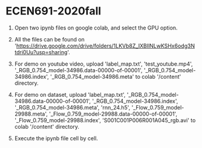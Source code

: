 # ECEN691-2020fall
1. Open two ipynb files on google colab, and select the GPU option.

2. All the files can be found on 'https://drive.google.com/drive/folders/1LKVb8Z_IXBIlNLwKSHx6odg3Ntdri0Uu?usp=sharing'.

3. For demo on youtube video, upload 'label_map.txt', 'test_youtube.mp4', '_RGB_0.754_model-34986.data-00000-of-00001', '_RGB_0.754_model-34986.index',
'_RGB_0.754_model-34986.meta' to colab '/content' directory.

4. For demo on dataset, upload 'label_map.txt', '_RGB_0.754_model-34986.data-00000-of-00001', '_RGB_0.754_model-34986.index', '_RGB_0.754_model-34986.meta', 'rnn_24.h5',
'_Flow_0.759_model-29988.meta', '_Flow_0.759_model-29988.data-00000-of-00001', '_Flow_0.759_model-29988.index', 'S001C001P006R001A045_rgb.avi' to colab '/content' directory.

5. Execute the ipynb file cell by cell.
